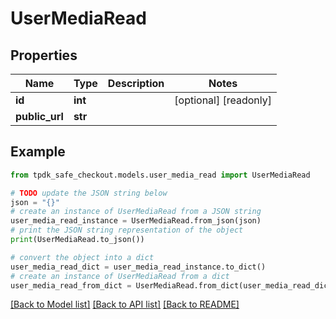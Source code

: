 # UserMediaRead



## Properties

Name | Type | Description | Notes
------------ | ------------- | ------------- | -------------
**id** | **int** |  | [optional] [readonly] 
**public_url** | **str** |  | 

## Example

```python
from tpdk_safe_checkout.models.user_media_read import UserMediaRead

# TODO update the JSON string below
json = "{}"
# create an instance of UserMediaRead from a JSON string
user_media_read_instance = UserMediaRead.from_json(json)
# print the JSON string representation of the object
print(UserMediaRead.to_json())

# convert the object into a dict
user_media_read_dict = user_media_read_instance.to_dict()
# create an instance of UserMediaRead from a dict
user_media_read_from_dict = UserMediaRead.from_dict(user_media_read_dict)
```
[[Back to Model list]](../README.md#documentation-for-models) [[Back to API list]](../README.md#documentation-for-api-endpoints) [[Back to README]](../README.md)


